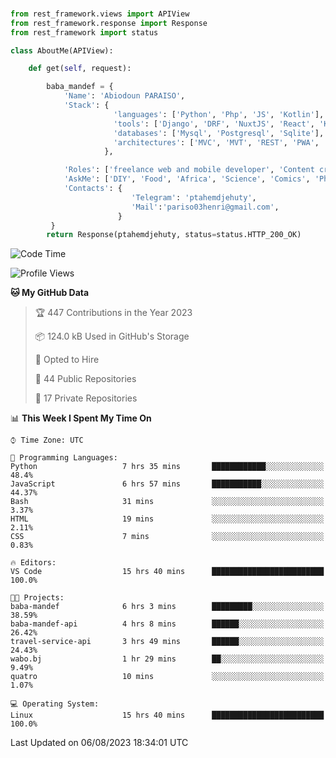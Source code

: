 ###
```python
from rest_framework.views import APIView
from rest_framework.response import Response
from rest_framework import status

class AboutMe(APIView):

    def get(self, request):

        baba_mandef = {
            'Name': 'Abiodoun PARAISO',
            'Stack': {
                       'languages': ['Python', 'Php', 'JS', 'Kotlin'],
                       'tools': ['Django', 'DRF', 'NuxtJS', 'React', 'Kotlin', 'Electron'],
                       'databases': ['Mysql', 'Postgresql', 'Sqlite'],
                       'architectures': ['MVC', 'MVT', 'REST', 'PWA', 'SPA', 'MicroServices']
                     },

            'Roles': ['freelance web and mobile developer', 'Content creator', 'Teacher', 'Mentor'],
            'AskMe': ['DIY', 'Food', 'Africa', 'Science', 'Comics', 'Photography', 'Tech', 'Programming'],
            'Contacts': {
                           'Telegram': 'ptahemdjehuty',
                           'Mail':'pariso03henri@gmail.com',
                        }
         }
        return Response(ptahemdjehuty, status=status.HTTP_200_OK)

```                    

<!--START_SECTION:waka-->
![Code Time](http://img.shields.io/badge/Code%20Time-728%20hrs%2010%20mins-blue)

![Profile Views](http://img.shields.io/badge/Profile%20Views-0-blue)

**🐱 My GitHub Data** 

> 🏆 447 Contributions in the Year 2023
 > 
> 📦 124.0 kB Used in GitHub's Storage 
 > 
> 💼 Opted to Hire
 > 
> 📜 44 Public Repositories 
 > 
> 🔑 17 Private Repositories  
 > 
📊 **This Week I Spent My Time On** 

```text
⌚︎ Time Zone: UTC

💬 Programming Languages: 
Python                   7 hrs 35 mins       ████████████░░░░░░░░░░░░░   48.4% 
JavaScript               6 hrs 57 mins       ███████████░░░░░░░░░░░░░░   44.37% 
Bash                     31 mins             ░░░░░░░░░░░░░░░░░░░░░░░░░   3.37% 
HTML                     19 mins             ░░░░░░░░░░░░░░░░░░░░░░░░░   2.11% 
CSS                      7 mins              ░░░░░░░░░░░░░░░░░░░░░░░░░   0.83%

🔥 Editors: 
VS Code                  15 hrs 40 mins      █████████████████████████   100.0%

🐱‍💻 Projects: 
baba-mandef              6 hrs 3 mins        █████████░░░░░░░░░░░░░░░░   38.59% 
baba-mandef-api          4 hrs 8 mins        ██████░░░░░░░░░░░░░░░░░░░   26.42% 
travel-service-api       3 hrs 49 mins       ██████░░░░░░░░░░░░░░░░░░░   24.43% 
wabo.bj                  1 hr 29 mins        ██░░░░░░░░░░░░░░░░░░░░░░░   9.49% 
quatro                   10 mins             ░░░░░░░░░░░░░░░░░░░░░░░░░   1.07%

💻 Operating System: 
Linux                    15 hrs 40 mins      █████████████████████████   100.0%

```


 Last Updated on 06/08/2023 18:34:01 UTC
<!--END_SECTION:waka-->
